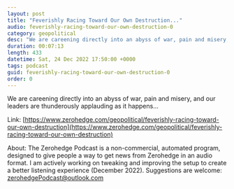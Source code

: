 ```yaml
---
layout: post
title: "Feverishly Racing Toward Our Own Destruction..."
audio: feverishly-racing-toward-our-own-destruction-0
category: geopolitical
desc: "We are careening directly into an abyss of war, pain and misery, and our leaders are thunderously applauding as it happens..."
duration: 00:07:13
length: 433
datetime: Sat, 24 Dec 2022 17:50:00 +0000
tags: podcast
guid: feverishly-racing-toward-our-own-destruction-0
order: 0
---
```

We are careening directly into an abyss of war, pain and misery, and our leaders are thunderously applauding as it happens...

Link: [https://www.zerohedge.com/geopolitical/feverishly-racing-toward-our-own-destruction](https://www.zerohedge.com/geopolitical/feverishly-racing-toward-our-own-destruction)

About: The Zerohedge Podcast is a non-commercial, automated program, designed to give people a way to get news from Zerohedge in an audio format.  I am actively working on tweaking and improving the setup to create a better listening experience (December 2022).  Suggestions are welcome: [zerohedgePodcast@outlook.com](mailto:zerohedgePodcast@outlook.com)